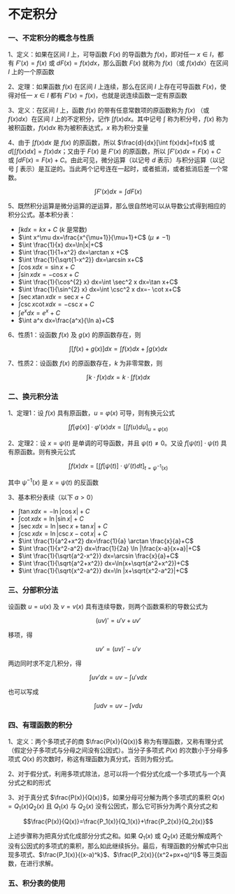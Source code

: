 # 不定积分


### 一、不定积分的概念与性质

1、定义：如果在区间 $I$ 上，可导函数 $F(x)$ 的导函数为 $f(x)$，即对任一 $x \in I$，都有 $F'(x)=f(x)$ 或 $dF(x)=f(x)dx$，那么函数 $F(x)$ 就称为 $f(x)$（或 $f(x)dx$）在区间 $I$ 上的一个原函数

2、定理：如果函数 $f(x)$ 在区间 $I$ 上连续，那么在区间 $I$ 上存在可导函数 $F(x)$，使得对任一 $x \in I$ 都有 $F'(x)=f(x)$，也就是说连续函数一定有原函数

3、定义：在区间 $I$ 上，函数 $f(x)$ 的带有任意常数项的原函数称为 $f(x)$ （或 $f(x)dx$）在区间 $I$ 上的不定积分，记作 $\int f(x)dx$。其中记号 $\int$ 称为积分号，$f(x)$ 称为被积函数，$f(x)dx$ 称为被积表达式，$x$ 称为积分变量

4、由于 $\int f(x)dx$ 是 $f(x)$ 的原函数，所以 $\frac{d}{dx}[\int f(x)dx]=f(x)$ 或 $d[\int f(x)dx]=f(x)dx$；又由于 $F(x)$ 是 $F'(x)$  的原函数，所以 $\int F'(x) dx=F(x)+C$ 或 $\int dF(x)=F(x)+C$。由此可见，微分运算（以记号 $d$ 表示）与积分运算（以记号 $\int$ 表示）是互逆的。当此两个记号连在一起时，或者抵消，或者抵消后差一个常数。

$$\int F'(x) dx = \int dF(x)$$

5、既然积分运算是微分运算的逆运算，那么很自然地可以从导数公式得到相应的积分公式。基本积分表：

 - $\int k dx=kx+C$ ($k$ 是常数)
 - $\int x^\mu dx=\frac{x^{\mu+1}}{\mu+1}+C$ ($\mu \neq -1$)
 - $\int \frac{1}{x} dx=\ln|x|+C$
 - $\int \frac{1}{1+x^2} dx=\arctan x +C$
 - $\int \frac{1}{\sqrt{1-x^2}} dx=\arcsin x+C$
 - $\int \cos x dx=\sin x+C$
 - $\int \sin x dx=- \cos x +C$
 - $\int \frac{1}{\cos^{2} x} dx=\int \sec^2 x dx=\tan x+C$
 - $\int \frac{1}{\sin^{2} x} dx=\int \csc^2 x dx=- \cot x+C$
 - $\int \sec x \tan x dx=\sec x+C$
 - $\int \csc x \cot x dx=- \csc x+C$
 - $\int e^x dx=e^x+C$
 - $\int a^x dx=\frac{a^x}{\ln a}+C$
 
6、性质1：设函数 $f(x)$ 及 $g(x)$ 的原函数存在，则

$$\int [f(x)+g(x)]dx=\int f(x)dx + \int g(x)dx$$

7、性质2：设函数 $f(x)$ 的原函数存在，$k$ 为非零常数，则

$$\int k \cdot f(x)dx = k \cdot \int f(x)dx$$

### 二、换元积分法

1、定理1：设 $f(x)$ 具有原函数，$u=\varphi(x)$ 可导，则有换元公式

$$\int f[\varphi(x)] \cdot \varphi'(x) dx=[\int f(u) du]_{u=\varphi(x)}$$

2、定理2：设 $x=\psi(t)$ 是单调的可导函数，并且 $\psi(t) \neq 0$。又设 $f[\psi(t)] \cdot \psi(t)$ 具有原函数。则有换元公式

$$\int f(x) dx=[\int f[\psi(t)] \cdot \psi'(t) dt]_{t=\psi^{-1}(x)}$$

其中 $\psi^{-1}(x)$ 是 $x=\psi(t)$ 的反函数

3、基本积分表续（以下 $a > 0$）

 - $\int \tan x dx=-\ln |\cos x|+C$
 - $\int \cot x dx=\ln |\sin x|+C$
 - $\int \sec x dx=\ln |\sec x+\tan x|+C$
 - $\int \csc x dx=\ln |\csc x-\cot x|+C$
 - $\int \frac{1}{a^2+x^2} dx=\frac{1}{a} \arctan \frac{x}{a}+C$
 - $\int \frac{1}{x^2-a^2} dx=\frac{1}{2a} \ln |\frac{x-a}{x+a}|+C$
 - $\int \frac{1}{\sqrt{a^2-x^2}} dx=\arcsin \frac{x}{a}+C$
 - $\int \frac{1}{\sqrt{a^2+x^2}} dx=\ln(x+\sqrt{a^2+x^2})+C$
 - $\int \frac{1}{\sqrt{x^2-a^2}} dx=\ln |x+\sqrt{x^2-a^2}|+C$
 
### 三、分部积分法

设函数 $u=u(x)$ 及 $v=v(x)$ 具有连续导数，则两个函数乘积的导数公式为

$$(uv)'=u'v+uv'$$

移项，得

$$uv'=(uv)'-u'v$$

两边同时求不定几积分，得

$$\int uv' dx=uv-\int u'v dx$$

也可以写成

$$\int udv=uv-\int vdu$$

### 四、有理函数的积分

1、定义：两个多项式子的商 $\frac{P(x)}{Q(x)}$ 称为有理函数，又称有理分式（假定分子多项式与分母之间没有公因式）。当分子多项式 $P(x)$ 的次数小于分母多项式 $Q(x)$ 的次数时，称这有理函数为真分式，否则为假分式。

2、对于假分式，利用多项式除法，总可以将一个假分式化成一个多项式与一个真分式之和的形式

3、对于真分式 $\frac{P(x)}{Q(x)}$，如果分母可分解为两个多项式的乘积 $Q(x)=Q_1(x)Q_2(x)$ 且 $Q_1(x)$ 与 $Q_2(x)$ 没有公因式，那么它可拆分为两个真分式之和

$$\frac{P(x)}{Q(x)}=\frac{P_1(x)}{Q_1(x)}+\frac{P_2(x)}{Q_2(x)}$$

上述步骤称为把真分式化成部分分式之和。如果 $Q_1(x)$ 或 $Q_2(x)$ 还能分解成两个没有公因式的多项式的乘积，那么如此继续拆分。最后，有理函数的分解式中只出现多项式、$\frac{P_1(x)}{(x-a)^k}$、$\frac{P_2(x)}{(x^2+px+q)^l}$ 等三类函数，在进行求解。

### 五、积分表的使用

